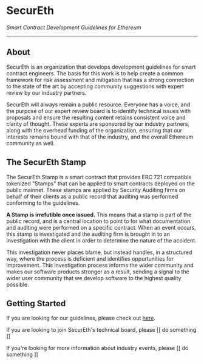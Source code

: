 # SecurEth
*Smart Contract Development Guidelines for Ethereum*

---

## About

SecurEth is an organization that develops development guidelines for smart contract engineers.
The basis for this work is to help create a common framework for risk assessment and mitigation
that has a strong connection to the state of the art by accepting community suggestions
with expert review by our industry partners.

SecurEth will always remain a public resource. Everyone has a voice, and the purpose of our
expert review board is to identify technical issues with proposals and ensure the resulting
content retains consistent voice and clarity of thought. These experts are sponsored by our
industry partners, along with the overhead funding of the organization, ensuring that our
interests remains bound with that of the industry, and the overall Ethereum community as well.

## The SecurEth Stamp
The SecurEth Stamp is a smart contract that provides ERC 721 compatible tokenized "Stamps" that
can be applied to smart contracts deployed on the public mainnet.
These stamps are applied by Security Auditing firms on behalf of their clients as a public record
that auditing was performed conforming to the guidelines.

**A Stamp is irrefutible once issued.**
This means that a stamp is part of the public record, and is a central location to point to
for what documentation and auditing were performed on a specific contract.
When an event occurs, this stamp is investigated and the auditing firm is brought in to an
investigation with the client in order to determine the nature of the accident.

This investigation never places blame, but instead handles, in a structured way, where the
process is deficient and identifies oppurtunities for improvement.
This investigation process informs the wider community and makes our software products stronger
as a result, sending a signal to the wider user community that we develop software to the highest
quality possible.

## Getting Started
If you are looking for our guidelines, please check out [here](guidelines).

If you are looking to join SecurEth's technical board, please [[ do something ]]

If you're looking for more information about industry events, please [[ do something ]]
